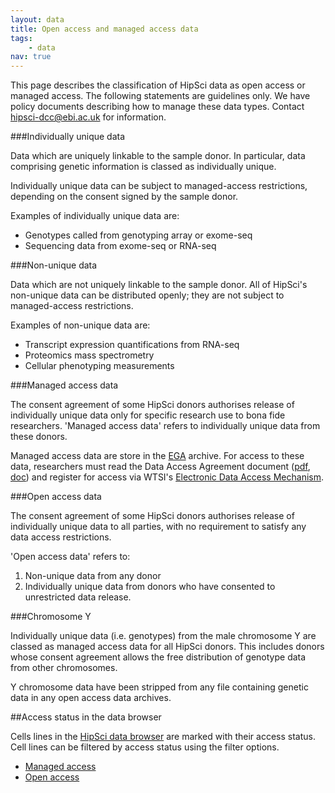 ```yaml
---
layout: data
title: Open access and managed access data
tags:
    - data
nav: true
---
```


This page describes the classification of HipSci data as open access or managed access.
The following statements are guidelines only. We have policy documents
describing how to manage these data types. Contact [hipsci-dcc@ebi.ac.uk](mailto:hipsci-dcc@ebi.ac.uk) for
information.


###Individually unique data

Data which are uniquely linkable to the sample donor. In particular, data comprising genetic information is classed as individually unique.

Individually unique data can be subject to managed-access restrictions, depending on the consent signed by the sample donor.

Examples of individually unique data are:

* Genotypes called from genotyping array or exome-seq
* Sequencing data from exome-seq or RNA-seq

###Non-unique data

Data which are not uniquely linkable to the sample donor. All of HipSci's non-unique data can be distributed openly; they are not subject to managed-access restrictions.

Examples of non-unique data are:

* Transcript expression quantifications from RNA-seq
* Proteomics mass spectrometry
* Cellular phenotyping measurements

###Managed access data

The consent agreement of some HipSci donors authorises release of individually unique data
only for specific research use to bona fide researchers.
'Managed access data' refers to individually unique data from these donors.

Managed access data are store in the [EGA](http://www.ebi.ac.uk/ega) archive.
For access to
these data, researchers must read the Data Access Agreement document ([pdf]({{site.baseurl}}/documents/HipSci_Normals_DAA_v3.2_form.pdf), [doc]({{site.baseurl}}/documents/HipSci_Normals_DAA_v3.2_form.doc)) and
register for access via WTSI's [Electronic Data Access Mechanism](https://www.sanger.ac.uk/legal/DAA/MasterController).

###Open access data

The consent agreement of some HipSci donors authorises release of individually unique data
to all parties, with no requirement to satisfy any data access restrictions.

'Open access data' refers to:

1. Non-unique data from any donor
2. Individually unique data from donors who have consented to unrestricted data release.

###Chromosome Y

Individually unique data (i.e. genotypes) from the male chromosome Y are
classed as managed access data for all HipSci donors. This includes donors
whose consent agreement allows the free distribution of genotype data from
other chromosomes.

Y chromosome data have been stripped from any file containing genetic data in any open access data archives.

##Access status in the data browser

Cells lines in the [HipSci data browser]({{site.baseurl}}/lines) are marked
with their access status. Cell lines can be filtered by access status using the filter options.

* [Managed access]({{site.baseurl}}/lines?Data%20Access[]=Managed%20access)
* [Open access]({{site.baseurl}}/lines?Data%20Access[]=Open%20access)
